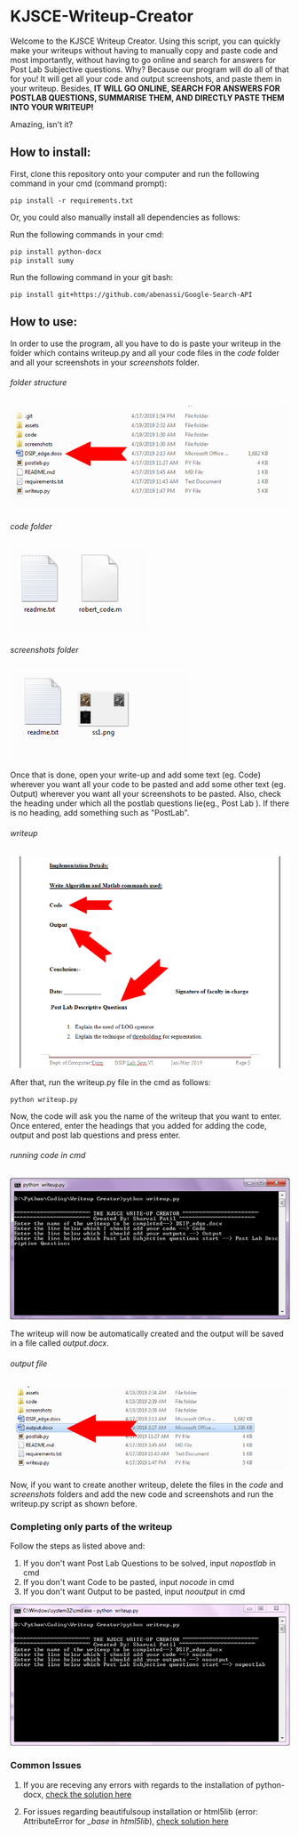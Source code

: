 # KJSCE-Writeup-Creator

Welcome to the KJSCE Writeup Creator. Using this script, you can quickly make your writeups without having to manually copy and paste code and most importantly, without having to go online and search for answers for Post Lab Subjective questions. Why? Because our program will do all of that for you! It will get all your code and output screenshots, and paste them in your writeup. Besides, **IT WILL GO ONLINE, SEARCH FOR ANSWERS FOR POSTLAB QUESTIONS, SUMMARISE THEM, AND DIRECTLY PASTE THEM INTO YOUR WRITEUP!**

Amazing, isn't it?

<h2>How to install:</h2>
First, clone this repository onto your computer and run the following command in your cmd (command prompt):

```
pip install -r requirements.txt
```
Or, you could also manually install all dependencies as follows:

Run the following commands in your cmd:
```
pip install python-docx
pip install sumy
```
Run the following command in your git bash:
```
pip install git+https://github.com/abenassi/Google-Search-API
```

<h2>How to use:</h2>

In order to use the program, all you have to do is paste your writeup in the folder which contains writeup.py and all your code files in the *code* folder and all your screenshots in your *screenshots* folder.

###### folder structure
![folder structure screenshot](https://github.com/SHARVAI101/KJSCE-Writeup-Creator/blob/master/assets/folderstruct.jpg?raw=true)

###### code folder
![code folder screenshot](https://github.com/SHARVAI101/KJSCE-Writeup-Creator/blob/master/assets/codefolder.png?raw=true)

###### screenshots folder
![screenshot folder screenshot](https://github.com/SHARVAI101/KJSCE-Writeup-Creator/blob/master/assets/ssfolder.png?raw=true)

Once that is done, open your write-up and add some text (eg. Code) wherever you want all your code to be pasted and add some other text (eg. Output) wherever you want all your screenshots to be pasted. Also, check the heading under which all the postlab questions lie(eg., Post Lab ). If there is no heading, add something such as "PostLab".

###### writeup
![writeup screenshot](https://github.com/SHARVAI101/KJSCE-Writeup-Creator/blob/master/assets/writeup.jpg?raw=true)

After that, run the writeup.py file in the cmd as follows:
```
python writeup.py
```
Now, the code will ask you the name of the writeup that you want to enter. Once entered, enter the headings that you added for adding the code, output and post lab questions and press enter.

###### running code in cmd
![cmd code screenshot](https://github.com/SHARVAI101/KJSCE-Writeup-Creator/blob/master/assets/cmd.PNG?raw=true)

The writeup will now be automatically created and the output will be saved in a file called *output.docx*.

###### output file
![output screenshot](https://github.com/SHARVAI101/KJSCE-Writeup-Creator/blob/master/assets/outputfile.jpg?raw=true)

Now, if you want to create another writeup, delete the files in the *code* and *screenshots* folders and add the new code and screenshots and run the writeup.py script as shown before.

<h3>Completing only parts of the writeup</h3>

Follow the steps as listed above and:

1. If you don't want Post Lab Questions to be solved, input *nopostlab* in cmd
2. If you don't want Code to be pasted, input *nocode* in cmd
3. If you don't want Output to be pasted, input *nooutput* in cmd

![cmd screenshot 2](https://github.com/SHARVAI101/KJSCE-Writeup-Creator/blob/master/assets/cmd2.PNG?raw=true)

<h3>Common Issues</h3>

1. If you are receving any errors with regards to the installation of python-docx, [check the solution here](https://github.com/SHARVAI101/KJSCE-Writeup-Creator/issues/1)

2. For issues regarding beautifulsoup installation or html5lib (error: AttributeError for *_base* in *html5lib*), [check solution here](https://github.com/SHARVAI101/KJSCE-Writeup-Creator/issues/2)
